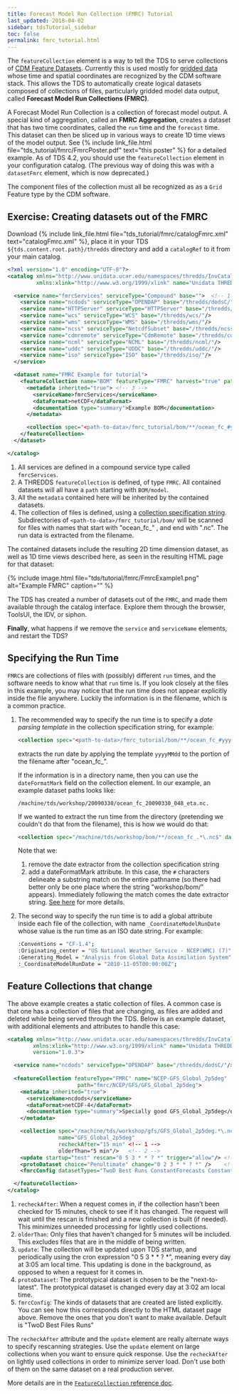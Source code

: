 ```yaml
---
title: Forecast Model Run Collection (FMRC) Tutorial
last_updated: 2018-04-02
sidebar: tdsTutorial_sidebar
toc: false
permalink: fmrc_tutorial.html
---
```


The `featureCollection` element is a way to tell the TDS to serve collections of [CDM Feature Datasets](ncj_feature_datasets.html).
Currently this is used mostly for [gridded data](ncj_grid_data_type.html) whose time and spatial coordinates are recognized by the CDM software stack.
This allows the TDS to automatically create logical datasets composed of collections of files, particularly gridded model data output, called **Forecast Model Run Collections (FMRC)**.

A Forecast Model Run Collection is a collection of forecast model output.
A special kind of aggregation, called an **FMRC Aggregation**, creates a dataset that has two time coordinates, called the `run` time and the `forecast` time.
This dataset can then be sliced up in various ways to create 1D time views of the model output.
See {% include link_file.html file="tds_tutorial/fmrc/FmrcPoster.pdf" text="this poster" %} for a detailed example.
As of TDS 4.2, you should use the `featureCollection` element in your configuration catalog. (The previous way of doing this was with a `datasetFmrc` element, which is now deprecated.)

The component files of the collection must all be recognized as as a `Grid` Feature type by the CDM software.

## Exercise: Creating datasets out of the FMRC

Download {% include link_file.html file="tds_tutorial/fmrc/catalogFmrc.xml" text="catalogFmrc.xml" %}, place it in your TDS `${tds.content.root.path}/thredds` directory and add a `catalogRef` to it from your main catalog.

~~~xml
<?xml version="1.0" encoding="UTF-8"?>
<catalog xmlns="http://www.unidata.ucar.edu/namespaces/thredds/InvCatalog/v1.0"
         xmlns:xlink="http://www.w3.org/1999/xlink" name="Unidata THREDDS Data Server" version="1.0.3">

  <service name="fmrcServices" serviceType="Compound" base="">  <!-- 1 -->
    <service name="ncdods" serviceType="OPENDAP" base="/thredds/dodsC/"/>
    <service name="HTTPServer" serviceType="HTTPServer" base="/thredds/fileServer/"/>
    <service name="wcs" serviceType="WCS" base="/thredds/wcs/"/>
    <service name="wms" serviceType="WMS" base="/thredds/wms/"/>
    <service name="ncss" serviceType="NetcdfSubset" base="/thredds/ncss/grid"/>
    <service name="cdmremote" serviceType="CdmRemote" base="/thredds/cdmremote/"/>
    <service name="ncml" serviceType="NCML" base="/thredds/ncml/"/>
    <service name="uddc" serviceType="UDDC" base="/thredds/uddc/"/>
    <service name="iso" serviceType="ISO" base="/thredds/iso/"/>
  </service>

  <dataset name="FMRC Example for tutorial">
    <featureCollection name="BOM" featureType="FMRC" harvest="true" path="BOM"> <!-- 2 -->
      <metadata inherited="true"> <!-- 3 -->
        <serviceName>fmrcServices</serviceName>
        <dataFormat>netCDF</dataFormat>
        <documentation type="summary">Example BOM</documentation>
      </metadata>

      <collection spec="<path-to-data>/fmrc_tutorial/bom/**/ocean_fc_#yyyyMMdd#.*\.nc$"/> <!-- 4 -->
    </featureCollection>
  </dataset>

</catalog>
~~~

1. All services are defined in a compound service type called `fmrcServices`.
2. A THREDDS `featureCollection` is defined, of type `FMRC`.
   All contained datasets will all have a `path` starting with `BOM/model`.
3. All the `metadata` contained here will be inherited by the contained datasets.
4. The collection of files is defined, using a [collection specification string](collection_spec_string_ref.html).
   Subdirectories of `<path-to-data>/fmrc_tutorial/bom/` will be scanned for files with names that start with \"ocean_fc_\" , and end with \".nc\".
   The run data is extracted from the filename.

The contained datasets include the resulting 2D time dimension dataset, as well as 1D time views described here, as seen in the resulting HTML page for that dataset:

{% include image.html file="tds/tutorial/fmrc/FmrcExample1.png" alt="Example FMRC" caption="" %}

The TDS has created a number of datasets out of the `FMRC`, and made them available through the catalog interface.
Explore them through the browser, ToolsUI, the IDV, or siphon.

**Finally**, what happens if we remove the `service` and `serviceName` elements, and restart the TDS?

## Specifying the Run Time

`FMRC`s are collections of files with (possibly) different `run` times, and the software needs to know what that `run` time is.
If you look closely at the files in this example, you may notice that the run time does not appear explicitly inside the file anywhere.
Luckily the information is in the filename, which is a common practice.

1. The recommended way to specify the run time is to specify a _date parsing template_ in the collection specification string, for example:

   ~~~xml
   <collection spec="<path-to-data>/fmrc_tutorial/bom/**/ocean_fc_#yyyyMMdd#.*\.nc$" />
   ~~~

   extracts the run date by applying the template `yyyyMMdd` to the portion of the filename after \"ocean_fc_\".

   If the information is in a directory name, then you can use the `dateFormatMark` field on the collection element.
   In our example, an example dataset paths looks like: 
   
   `/machine/tds/workshop/20090330/ocean_fc_20090330_048_eta.nc.` 
   
   If we wanted to extract the run time from the directory (pretending we couldn't do that from the filename), this is how we would do that:

   ~~~xml
   <collection spec="/machine/tds/workshop/bom/**/ocean_fc_.*\.nc$" dateFormatMark="#workshop/bom/#yyyyyMMdd" />
   ~~~

   Note that we: 
     1. remove the date extractor from the collection specification string
     2. add a dateFormatMark attribute. 
        In this case, the `#` characters delineate a substring match on the entire pathname (so there had better only be one place where the string \"workshop/bom/\" appears). 
        Immediately following the match comes the date extractor string.
        [See here](feature_collections_ref.html#date-extractor) for more details.

2. The second way to specify the run time is to add a global attribute inside each file of the collection, with name `_CoordinateModelRunDate` whose value is the run time as an ISO date string. 
   For example:

    ~~~bash
    :Conventions = "CF-1.4";
    :Originating_center = "US National Weather Service - NCEP(WMC) (7)";
    :Generating_Model = "Analysis from Global Data Assimilation System";
    :_CoordinateModelRunDate = "2010-11-05T00:00:00Z";
    ~~~

## Feature Collections that change

The above example creates a static collection of files.
A common case is that one has a collection of files that are changing, as files are added and deleted while being served through the TDS.
Below is an example dataset, with additional elements and attributes to handle this case:

~~~xml
<catalog xmlns="http://www.unidata.ucar.edu/namespaces/thredds/InvCatalog/v1.0"
        xmlns:xlink="http://www.w3.org/1999/xlink" name="Unidata THREDDS Data Server" 
        version="1.0.3"> 

  <service name="ncdods" serviceType="OPENDAP" base="/thredds/dodsC/"/>
    
  <featureCollection featureType="FMRC" name="NCEP-GFS_Global_2p5deg"  
                      path="fmrc/NCEP/GFS/GFS_Global_2p5deg">
    <metadata inherited="true">
      <serviceName>ncdods</serviceName>
      <dataFormat>netCDF-4</dataFormat>
      <documentation type="summary">Specially good GFS_Global_2p5deg</documentation>
    </metadata>

    <collection spec="/machine/tds/workshop/gfs/GFS_Global_2p5deg.*\.nc4$" 
                name="GFS_Global_2p5deg"
                recheckAfter="15 min" <!-- 1 -->
                olderThan="5 min"/>   <!-- 2 -->
    <update startup="test" rescan="0 5 3 * * ? *" trigger="allow"/> <!-- 3 -->
    <protoDataset choice="Penultimate" change="0 2 3 * * ? *" />    <!-- 4 -->
    <fmrcConfig datasetTypes="TwoD Best Runs ConstantForecasts ConstantOffsets Files" /> <!-- 5 -->

  </featureCollection>
</catalog>
~~~

1. `recheckAfter`: When a request comes in, if the collection hasn't been checked for 15 minutes, check to see if it has changed.
   The request will wait until the rescan is finished and a new collection is built (if needed).
   This minimizes unneeded processing for lightly used collections.
2. `olderThan`: Only files that haven't changed for 5 minutes will be included. 
   This excludes files that are in the middle of being written.
3. `update`: The collection will be updated upon TDS startup, and periodically using the cron expression \"0 5 3 * * ? *\", meaning every day at 3:05 am local time. 
   This updating is done in the background, as opposed to when a request for it comes in.
4. `protoDataset`: The prototypical dataset is chosen to be the \"next-to-latest\".
   The prototypical dataset is changed every day at 3:02 am local time.
5. `fmrcConfig`: The kinds of datasets that are created are listed explicitly. 
   You can see how this corresponds directly to the HTML dataset page above.
   Remove the ones that you don't want to make available.
   Default is \"TwoD Best Files Runs\"

The `recheckAfter` attribute and the `update` element are really alternate ways to specify rescanning strategies.
Use the `update` element on large collections when you want to ensure quick response.
Use the `recheckAfter` on lightly used collections in order to minimize server load.
Don\'t use both of them on the same dataset on a real production server.

More details are in the [`FeatureCollection` reference doc](feature_collections_ref.html).